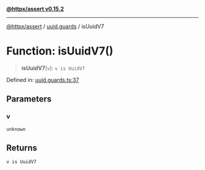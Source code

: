 [**@httpx/assert v0.15.2**](../../README.md)

***

[@httpx/assert](../../README.md) / [uuid.guards](../README.md) / isUuidV7

# Function: isUuidV7()

> **isUuidV7**(`v`): `v is UuidV7`

Defined in: [uuid.guards.ts:37](https://github.com/belgattitude/httpx/blob/8fd1b2a11c89b6d4d436a81e516da107a812f824/packages/assert/src/uuid.guards.ts#L37)

## Parameters

### v

`unknown`

## Returns

`v is UuidV7`
